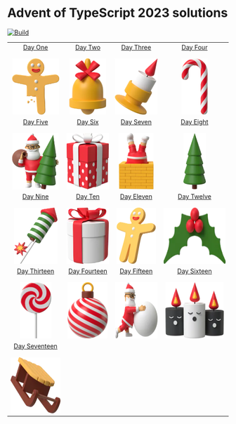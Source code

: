 Advent of TypeScript 2023 solutions
===================================

[![Build](https://github.com/ufocoder/aot-2023/actions/workflows/test.yml/badge.svg)](https://github.com/ufocoder/aot-2023/actions/workflows/test.yml)

|   |   |   |   |
|:-:|:-:|:-:|:-:|
| [Day One](./day-01/test.ts) <br /><br /> [<img src="./day-01/image.webp" height="128" />](./day-01/test.ts)  | [Day Two](./day-02/test.ts) <br /><br /> [<img src="./day-02/image.webp" height="128" />](./day-02/test.ts)  | [Day Three](./day-03/test.ts) <br /><br /> [<img src="./day-03/image.webp" height="128" />](./day-03/test.ts)  | [Day Four](./day-04/test.ts) <br /><br /> [<img src="./day-04/image.webp" height="128" />](./day-04/test.ts)  |
| [Day Five](./day-05/test.ts) <br /><br /> [<img src="./day-05/image.webp" height="128" />](./day-05/test.ts)  | [Day Six](./day-06/test.ts) <br /><br /> [<img src="./day-06/image.webp" height="128" />](./day-06/test.ts)  | [Day Seven](./day-07/test.ts) <br /><br /> [<img src="./day-07/image.webp" height="128" />](./day-07/test.ts)  | [Day Eight](./day-08/test.ts) <br /><br /> [<img src="./day-08/image.webp" height="128" />](./day-08/test.ts)  |
| [Day Nine](./day-09/test.ts) <br /><br /> [<img src="./day-09/image.webp" height="128" />](./day-09/test.ts)  | [Day Ten](./day-10/test.ts) <br /><br /> [<img src="./day-10/image.webp" height="128" />](./day-10/test.ts)  | [Day Eleven](./day-11/test.ts) <br /><br /> [<img src="./day-11/image.webp" height="128" />](./day-11/test.ts)  | [Day Twelve](./day-12/test.ts) <br /><br /> [<img src="./day-12/image.webp" height="128" />](./day-12/test.ts)  |
| [Day Thirteen](./day-13/test.ts) <br /><br /> [<img src="./day-13/image.webp" height="128" />](./day-13/test.ts)  | [Day Fourteen](./day-14/test.ts) <br /><br /> [<img src="./day-14/image.webp" height="128" />](./day-14/test.ts)  | [Day Fifteen](./day-15/test.ts) <br /><br /> [<img src="./day-15/image.webp" height="128" />](./day-15/test.ts)  | [Day Sixteen](./day-16/test.ts) <br /><br /> [<img src="./day-16/image.webp" height="128" />](./day-16/test.ts)  |
| [Day Seventeen](./day-17/test.ts) <br /><br /> [<img src="./day-17/image.webp" height="128" />](./day-17/test.ts)  | | | |